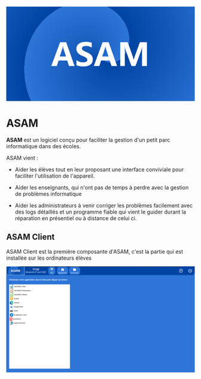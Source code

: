 ![Logo d'ASAM](./img_readme/logo.png)
# ASAM
**ASAM** est un logiciel conçu pour faciliter la gestion d'un petit parc informatique dans des écoles.

ASAM vient :

- Aider les élèves tout en leur proposant une interface conviviale pour faciliter l'utilisation de l'appareil.

- Aider les enseignants, qui n'ont pas de temps à perdre avec la gestion de problèmes informatique

- Aider les administrateurs à venir corriger les problèmes facilement avec des logs détaillés et un programme fiable qui vient le guider durant la réparation en présentiel ou à distance de celui ci.

## ASAM Client

ASAM Client est la première composante d'ASAM, c'est la partie qui est installée sur les ordinateurs élèves

![Capture d'écran de la page principale d'ASAM](./img_readme/asam_client_screenshot.png)